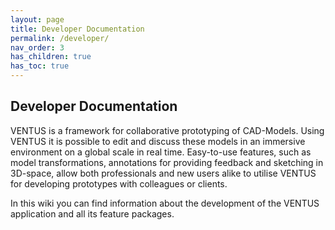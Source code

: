 ```yaml
---
layout: page
title: Developer Documentation
permalink: /developer/
nav_order: 3
has_children: true
has_toc: true
---
```


## Developer Documentation

VENTUS is a framework for collaborative prototyping of CAD-Models. Using VENTUS it is possible to edit and discuss these models in an immersive environment on a global scale in real time. Easy-to-use features, such as model transformations, annotations for providing feedback and sketching in 3D-space, allow both professionals and new users alike to utilise VENTUS for developing prototypes with colleagues or clients.


In this wiki you can find information about the development of the VENTUS application and all its feature packages.

